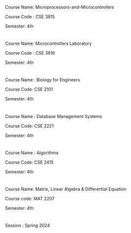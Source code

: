  Course Name: Microprocessors-and-Microcontrollers
<br>

Course Code : CSE 3815
<br>

Semester:    4th


#


 Course Name: Microcontrollers Laboratory
<br>

Course Code : CSE 3816
<br>

Semester:    4th


#


Course Name : Biology for Engineers 
<br>

Course Code: CSE 2101
<br>

Semester: 4th

#

Course Name : Database Management Systems
<br>

Course Code: CSE 2221
<br>

Semester: 4th

#

Course Name : Algorithms
<br>

Course Code: CSE 2415
<br>

Semester: 4th

#

Course Name: Matrix, Linear Algebra & Differential Equation 
<br>

Course code: MAT 2207
<br>

Semester: 4th



#

Session : Spring 2024

